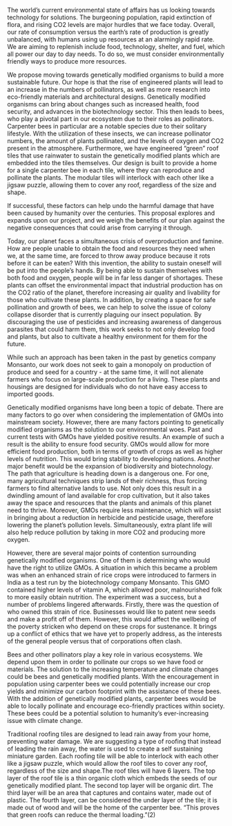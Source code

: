 The world’s current environmental state of affairs has us looking towards technology for solutions. The burgeoning population, rapid extinction of flora, and rising CO2 levels are major hurdles that we face today. Overall, our rate of consumption versus the earth’s rate of production is greatly unbalanced, with humans using up resources at an alarmingly rapid rate. We are aiming to replenish include food, technology, shelter, and fuel, which all power our day to day needs. To do so, we must consider environmentally friendly ways to produce more resources.

We propose moving towards genetically modified organisms to build a more sustainable future.  Our hope is that the rise of engineered plants will lead to an increase in the numbers of pollinators, as well as more research into eco-friendly materials and architectural designs. Genetically modified organisms can bring about changes such as increased health, food security, and advances in the biotechnology sector. This then leads to bees, who play a pivotal part in our ecosystem due to their roles as pollinators. Carpenter bees in particular are a notable species due to their solitary lifestyle. With the utilization of these insects, we can increase pollinator numbers, the amount of plants pollinated, and the levels of oxygen and CO2 present in the atmosphere. Furthermore, we have engineered “green” roof tiles that use rainwater to sustain the genetically modified plants which are embedded into the tiles themselves. Our design is built to provide a home for a single carpenter bee in each tile, where they can reproduce and pollinate the plants. The modular tiles will interlock with each other like a jigsaw puzzle, allowing them to cover any roof, regardless of the size and shape.

If successful, these factors can help undo the harmful damage that have been caused by humanity over the centuries. This proposal explores and expands upon our project, and we weigh the benefits of our plan against the negative consequences that could arise from carrying it through.

Today, our planet faces a simultaneous crisis of overproduction and famine. How are people unable to obtain the food and resources they need when we, at the same time, are forced to throw away produce because it rots before it can be eaten? With this invention, the ability to sustain oneself will be put into the people’s hands. By being able to sustain themselves with both food and oxygen, people will be in far less danger of shortages. These plants can offset the environmental impact that industrial production has on the CO2 ratio of the planet, therefore increasing air quality and livability for those who cultivate these plants.
In addition, by creating a space for safe pollination and growth of bees, we can help to solve the issue of colony collapse disorder that is currently plaguing our insect population. By discouraging the use of pesticides and increasing awareness of dangerous parasites that could harm them, this work seeks to not only develop food and plants, but also to cultivate a healthy environment for them for the future.

While such an approach has been taken in the past by genetics company Monsanto, our work does not seek to gain a monopoly on production of produce and seed for a country - at the same time, it will not alienate farmers who focus on large-scale production for a living. These plants and housings are designed for individuals who do not have easy access to imported goods. 

Genetically modified organisms have long been a topic of debate. There are many factors to go over when considering the implementation of GMOs into mainstream society. However, there are many factors pointing to genetically modified organisms as the solution to our environmental woes. Past and current tests with GMOs have yielded positive results. An example of such a result is the ability to ensure food security. GMOs would allow for more efficient food production, both in terms of growth of crops as well as higher levels of nutrition. This would bring stability to developing nations. Another major benefit would be the expansion of biodiversity and biotechnology. The path that agriculture is heading down is a dangerous one. For one, many agricultural techniques strip lands of their richness, thus forcing farmers to find alternative lands to use. Not only does this result in a dwindling amount of land available for crop cultivation, but it also takes away the space and resources that the plants and animals of this planet need to thrive. Moreover, GMOs require less maintenance, which will assist in bringing about a reduction in herbicide and pesticide usage, therefore lowering the planet’s pollution levels. Simultaneously, extra plant life will also help reduce pollution by taking in more CO2 and producing more oxygen.

However, there are several major points of contention surrounding genetically modified organisms. One of them is determining who would have the right to utilize GMOs. A situation in which this became a problem was when an enhanced strain of rice crops were introduced to farmers in India as a test run by the biotechnology company Monsanto. This GMO contained higher levels of vitamin A, which allowed poor, malnourished folk to more easily obtain nutrition. The experiment was a success, but a number of problems lingered afterwards. Firstly, there was the question of who owned this strain of rice. Businesses would like to patent new seeds and make a profit off of them. However, this would affect the wellbeing of the poverty stricken who depend on these crops for sustenance. It brings up a conflict of ethics that we have yet to properly address, as the interests of the general people versus that of corporations often clash.

Bees and other pollinators play a key role in various ecosystems. We depend upon them in order to pollinate our crops so we have food or materials. The solution to the increasing temperature and climate changes could be bees and genetically modified plants. With the encouragement in population using carpenter bees we could potentially increase our crop yields and minimize our carbon footprint with the assistance of these bees. With the addition of genetically modified plants, carpenter bees would be able to locally pollinate and encourage eco-friendly practices within society. These bees could be a potential solution to humanity’s ever-increasing issue with climate change. 

Traditional roofing tiles are designed to lead rain away from your home, preventing water damage. We are suggesting a type of roofing that instead of leading the rain away, the water is used to create a self sustaining miniature garden. Each roofing tile will be able to interlock with each other like a jigsaw puzzle, which would allow the roof tiles to cover any roof, regardless of the size and shape.The roof tiles will have 6 layers. The top layer of the roof tile is a thin organic cloth which embeds the seeds of our genetically modified plant. The second top layer will be organic dirt. The third layer will be an area that captures and contains water, made out of plastic. The fourth layer, can be considered the under layer of the tile; it is made out of wood and will be the home of the carpenter bee. “This proves that green roofs can reduce the thermal loading.”(2)
